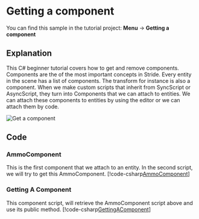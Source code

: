 # Getting a component
You can find this sample in the tutorial project: **Menu** &rarr;  **Getting a component** 

## Explanation
This C# beginner tutorial covers how to get and remove components. Components are the of the most important concepts in Stride. Every entity in the scene has a list of components. The transform for instance is also a component. When we make custom scripts that inherit from SyncScript or AsyncScript, they turn into Components that we can attach to entities. We can attach these components to entities by using the editor or we can attach them by code.

![Get a component](media/getting-a-component.png)

## Code
### AmmoComponent
This is the first component that we attach to an entity. In the second script, we will try to get this AmmoComponent.
[!code-csharp[AmmoComponent](..\..\..\..\stride\samples\Tutorials\CSharpBeginner\CSharpBeginner\CSharpBeginner.Game\Code\AmmoComponent.cs)]

### Getting A Component
This component script, will retrieve the AmmoComponent script above and use its public method.
[!code-csharp[GettingAComponent](..\..\..\..\stride\samples\Tutorials\CSharpBeginner\CSharpBeginner\CSharpBeginner.Game\Code\GettingAComponentDemo.cs)]
